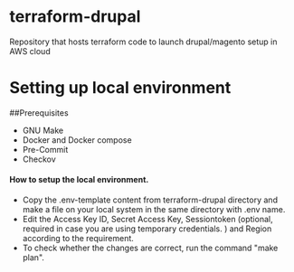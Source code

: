 # terraform-drupal

Repository that hosts terraform code to launch drupal/magento setup in AWS cloud

# Setting up local environment

##Prerequisites

- GNU Make
- Docker and Docker compose
- Pre-Commit
- Checkov
 

#### How to setup the local environment.

- Copy the .env-template content from terraform-drupal directory and make a file on your local system in the same directory with .env name.
- Edit the Access Key ID, Secret Access Key, Sessiontoken (optional, required in case you are using temporary credentials. ) and Region according to the requirement.
- To check whether the changes are correct, run the command "make plan".
